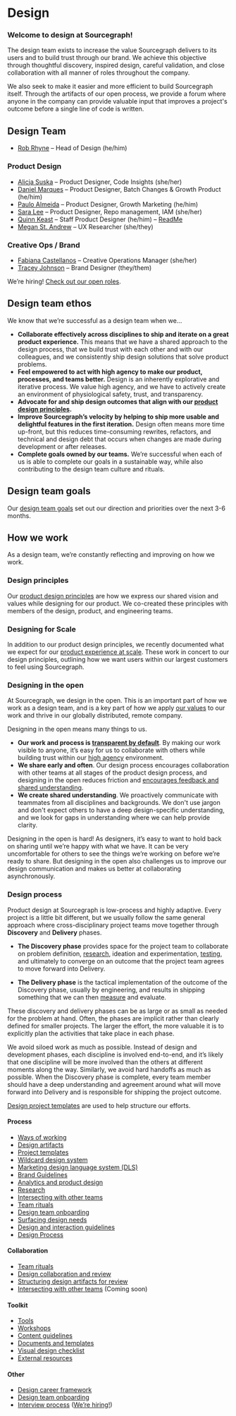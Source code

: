 # Design

### Welcome to design at Sourcegraph!

The design team exists to increase the value Sourcegraph delivers to its
users and to build trust through our brand. We achieve this objective
through thoughtful discovery, inspired design, careful validation, and close collaboration with all manner of roles throughout the company.

We also seek to make it easier and more efficient to build Sourcegraph itself. Through the artifacts of our open process, we provide a forum where anyone in the company can provide valuable input that improves a project's outcome before a single line of code is written.

## Design Team

- [Rob Rhyne](../../../team/index.md#rob-rhyne) – Head of Design (he/him)

### Product Design

- [Alicja Suska](../../../team/index.md#alicja-suska) – Product Designer,
    Code Insights (she/her)
- [Daniel Marques](../../../team/index.md#daniel-marques) – Product
    Designer, Batch Changes & Growth Product (he/him)
- [Paulo Almeida](../../../team/index.md#paulo-almeida) – Product Designer,
    Growth Marketing (he/him)
- [Sara Lee](../../../team/index.md#sara-lee) – Product Designer, Repo management, IAM (she/her)
- [Quinn Keast](../../../team/index.md#quinn-keast) – Staff Product Designer
  (he/him) – [ReadMe](https://quinnkeast.com/readme)
- [Megan St. Andrew](../../../team/index.md#megan-st-andrew) – UX Researcher
  (she/they)

### Creative Ops / Brand

- [Fabiana Castellanos](../../../team/index.md#fabiana-castellanos)
  – Creative Operations Manager (she/her)
- [Tracey Johnson](../../../team/index.md#tracey-johnson) – Brand Designer
  (they/them)

We’re hiring! [Check out our open roles](https://boards.greenhouse.io/sourcegraph91).

## Design team ethos

We know that we’re successful as a design team when we…

- **Collaborate effectively across disciplines to ship and iterate on a great product experience.** This means that we have a shared approach to the design process, that we build trust with each other and with our colleagues, and we consistently ship design solutions that solve product problems.
- **Feel empowered to act with high agency to make our product, processes, and teams better.** Design is an inherently explorative and iterative process. We value high agency, and we have to actively create an environment of physiological safety, trust, and transparency.
- **Advocate for and ship design outcomes that align with our [product design principles](./product_design_principles.md).**
- **Improve Sourcegraph’s velocity by helping to ship more usable and delightful features in the first iteration.** Design often means more time up-front, but this reduces time-consuming rewrites, refactors, and technical and design debt that occurs when changes are made during development or after releases.
- **Complete goals owned by our teams.** We’re successful when each of us is able to complete our goals in a sustainable way, while also contributing to the design team culture and rituals.

## Design team goals

Our [design team goals](./goals/index.md) set out our direction and priorities
over the next 3-6 months.

## How we work

As a design team, we’re constantly reflecting and improving on how we work.

### Design principles

Our [product design principles](product_design_principles.md) are how we express our shared vision and values while designing for our product. We co-created these principles with members of the design, product, and engineering teams.

### Designing for Scale

In addition to our product design principles, we recently documented what we expect for our [product experience at scale](product_experience_scale.md). These work in concert to our design principles, outlining how we want users within our largest customers to feel using Sourcegraph.

### Designing in the open

At Sourcegraph, we design in the open. This is an important part of how we work as a design team, and is a key part of how we apply [our values](../../../company-info-and-process/values/index.md) to our work and thrive in our globally distributed, remote company.

Designing in the open means many things to us.

- **Our work and process is [transparent by default](../../../company-info-and-process/values/index.md#open-and-transparent)**. By making our work visible to anyone, it’s easy for us to collaborate with others while building trust within our [high agency](../../../company-info-and-process/values/index.md#high-agency) environment.
- **We share early and often**. Our design process encourages collaboration with other teams at all stages of the product design process, and designing in the open reduces friction and [encourages feedback and shared understanding](./structuring_design_artifacts_for_review/index.md).
- **We create shared understanding**. We proactively communicate with teammates from all disciplines and backgrounds. We don't use jargon and don't expect others to have a deep design-specific understanding, and we look for gaps in understanding where we can help provide clarity.

Designing in the open is hard! As designers, it’s easy to want to hold back on sharing until we’re happy with what we have. It can be very uncomfortable for others to see the things we’re working on before we’re ready to share. But designing in the open also challenges us to improve our design communication and makes us better at collaborating asynchronously.

### Design process

Product design at Sourcegraph is low-process and highly adaptive. Every project is a little bit different, but we usually follow the same general approach where cross-disciplinary project teams move together through **Discovery** and **Delivery** phases.

- **The Discovery phase** provides space for the project team to collaborate on problem definition, [research](./research/index.md), ideation and experimentation, [testing](./research/index.md), and ultimately to converge on an outcome that the project team agrees to move forward into Delivery.

- **The Delivery phase** is the tactical implementation of the outcome of the Discovery phase, usually by engineering, and results in shipping something that we can then [measure](./metrics/index.md) and evaluate.

These discovery and delivery phases can be as large or as small as needed for the problem at hand. Often, the phases are implicit rather than clearly defined for smaller projects. The larger the effort, the more valuable it is to explicitly plan the activities that take place in each phase.

We avoid siloed work as much as possible. Instead of design and development phases, each discipline is involved end-to-end, and it’s likely that one discipline will be more involved than the others at different moments along the way. Similarly, we avoid hard handoffs as much as possible. When the Discovery phase is complete, every team member should have a deep understanding and agreement around what will move forward into Delivery and is responsible for shipping the project outcome.

[Design project templates](./templates/index.md) are used to help structure our efforts.

#### Process

- [Ways of working](./ways_of_working/index.md)
- [Design artifacts](./artifacts/index.md)
- [Project templates](./templates/index.md)
- [Wildcard design system](./wildcard_design_system/index.md)
- [Marketing design language system (DLS)](./marketing-dls.md)
- [Brand Guidelines](./brand_guidelines/)
- [Analytics and product design](./metrics/index.md)
- [Research](./research/index.md)
- [Intersecting with other teams](./intersecting_with_other_teams/index.md)
- [Team rituals](./team_rituals/index.md)
- [Design team onboarding](./onboarding/index.md)
- [Surfacing design needs](./surfacing_design_needs/index.md)
- [Design and interaction guidelines](design-and-interaction-guidelines.md)
- [Design Process](design_process.md)

#### Collaboration

- [Team rituals](./team_rituals/index.md)
- [Design collaboration and review](./design_collaboration_review/index.md)
- [Structuring design artifacts for review](./structuring_design_artifacts_for_review/index.md)
- [Intersecting with other teams](./intersecting_with_other_teams/index.md) (Coming soon)

#### Toolkit

- [Tools](./tools/index.md)
- [Workshops](./workshops/index.md)
- [Content guidelines](../../../company-info-and-process/communication/content_guidelines/index.md)
- [Documents and templates](./documents_templates/index.md)
- [Visual design checklist](./visual_design_checklist.md)
- [External resources](./external_resources/index.md)

#### Other

- [Design career framework](./career-development.md)
- [Design team onboarding](./onboarding/index.md)
- [Interview process](../product/roles/interviews/product_designer/index.md) ([We’re hiring!](https://boards.greenhouse.io/sourcegraph91))
